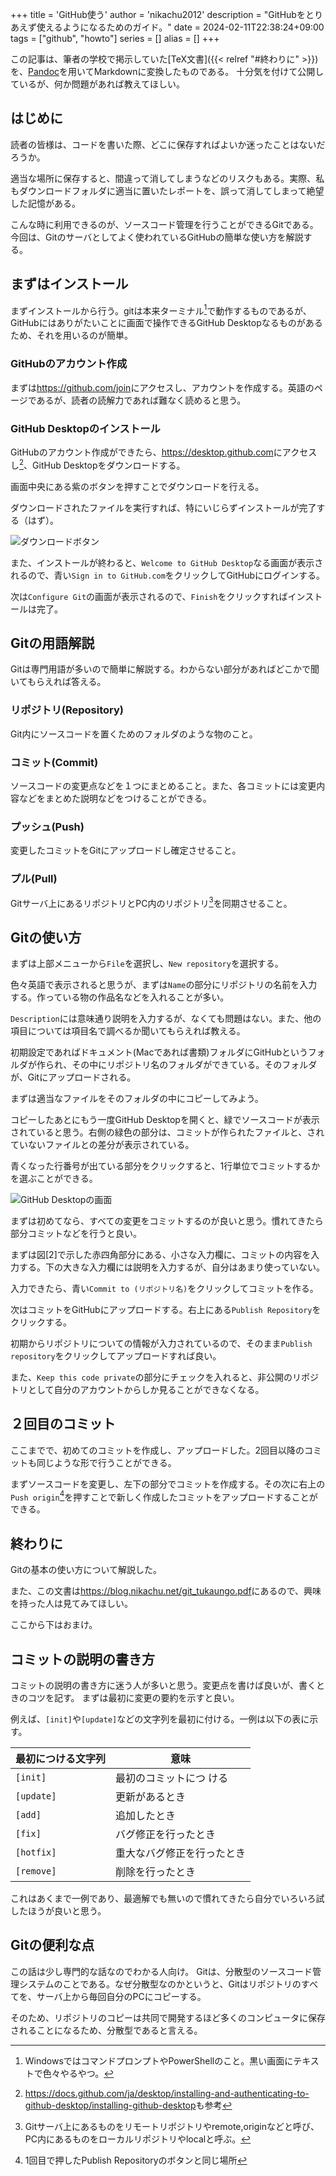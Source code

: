 +++
title = 'GitHub使う'
author = 'nikachu2012'
description = "GitHubをとりあえず使えるようになるためのガイド。"
date = 2024-02-11T22:38:24+09:00
tags = ["github", "howto"]
series = []
alias = []
+++

この記事は、筆者の学校で掲示していた[TeX文書]({{< relref "#終わりに" >}})を、[Pandoc](https://pandoc.org/)を用いてMarkdownに変換したものである。
十分気を付けて公開しているが、何か問題があれば教えてほしい。

## はじめに

読者の皆様は、コードを書いた際、どこに保存すればよいか迷ったことはないだろうか。

適当な場所に保存すると、間違って消してしまうなどのリスクもある。実際、私もダウンロードフォルダに適当に置いたレポートを、誤って消してしまって絶望した記憶がある。

こんな時に利用できるのが、ソースコード管理を行うことができるGitである。今回は、Gitのサーバとしてよく使われているGitHubの簡単な使い方を解説する。

## まずはインストール

まずインストールから行う。gitは本来ターミナル[^1]で動作するものであるが、GitHubにはありがたいことに画面で操作できるGitHub
Desktopなるものがあるため、それを用いるのが簡単。

### GitHubのアカウント作成

まずは<https://github.com/join>にアクセスし、アカウントを作成する。英語のページであるが、読者の読解力であれば難なく読めると思う。

### GitHub Desktopのインストール

GitHubのアカウント作成ができたら、<https://desktop.github.com>にアクセスし[^2]、GitHub
Desktopをダウンロードする。

画面中央にある紫のボタンを押すことでダウンロードを行える。

ダウンロードされたファイルを実行すれば、特にいじらずインストールが完了する（はず）。

![ダウンロードボタン](pic1.png)

また、インストールが終わると、`Welcome to GitHub Desktop`なる画面が表示されるので、青い`Sign in to GitHub.com`をクリックしてGitHubにログインする。

次は`Configure Git`の画面が表示されるので、`Finish`をクリックすればインストールは完了。

## Gitの用語解説

Gitは専門用語が多いので簡単に解説する。わからない部分があればどこかで聞いてもらえれば答える。

### リポジトリ(Repository)

Git内にソースコードを置くためのフォルダのような物のこと。

### コミット(Commit)

ソースコードの変更点などを１つにまとめること。また、各コミットには変更内容などをまとめた説明などをつけることができる。

### プッシュ(Push)

変更したコミットをGitにアップロードし確定させること。

### プル(Pull)

Gitサーバ上にあるリポジトリとPC内のリポジトリ[^3]を同期させること。

## Gitの使い方

まずは上部メニューから`File`を選択し、`New repository`を選択する。

色々英語で表示されると思うが、まずは`Name`の部分にリポジトリの名前を入力する。作っている物の作品名などを入れることが多い。

`Description`には意味通り説明を入力するが、なくても問題はない。また、他の項目については項目名で調べるか聞いてもらえれば教える。

初期設定であればドキュメント(Macであれば書類)フォルダにGitHubというフォルダが作られ、その中にリポジトリ名のフォルダができている。そのフォルダが、Gitにアップロードされる。

まずは適当なファイルをそのフォルダの中にコピーしてみよう。

コピーしたあとにもう一度GitHub
Desktopを開くと、緑でソースコードが表示されていると思う。右側の緑色の部分は、コミットが作られたファイルと、されていないファイルとの差分が表示されている。

青くなった行番号が出ている部分をクリックすると、1行単位でコミットするかを選ぶことができる。

![GitHub Desktopの画面](pic3.png)

まずは初めてなら、すべての変更をコミットするのが良いと思う。慣れてきたら部分コミットなどを行うと良い。

まずは図[2]で示した赤四角部分にある、小さな入力欄に、コミットの内容を入力する。下の大きな入力欄には説明を入力するが、自分はあまり使っていない。

入力できたら、青い`Commit to (リポジトリ名)`をクリックしてコミットを作る。

次はコミットをGitHubにアップロードする。右上にある`Publish Repository`をクリックする。

初期からリポジトリについての情報が入力されているので、そのまま`Publish repository`をクリックしてアップロードすれば良い。

また、`Keep this code private`の部分にチェックを入れると、非公開のリポジトリとして自分のアカウントからしか見ることができなくなる。

## ２回目のコミット

ここまでで、初めてのコミットを作成し、アップロードした。2回目以降のコミットも同じような形で行うことができる。

まずソースコードを変更し、左下の部分でコミットを作成する。その次に右上の`Push origin`[^4]を押すことで新しく作成したコミットをアップロードすることができる。

## 終わりに

Gitの基本の使い方について解説した。

また、この文書は<https://blog.nikachu.net/git_tukaungo.pdf>にあるので、興味を持った人は見てみてほしい。

ここから下はおまけ。

## コミットの説明の書き方

コミットの説明の書き方に迷う人が多いと思う。変更点を書けば良いが、書くときのコツを記す。
まずは最初に変更の要約を示すと良い。

例えば、`[init]`や`[update]`などの文字列を最初に付ける。一例は以下の表に示す。   

最初につける文字列|意味
---|---
`[init]`|最初のコミットにつ ける
`[update]`|更新があるとき
`[add]`|追加したとき
`[fix]`|バグ修正を行ったとき
`[hotfix]`|重大なバグ修正を行ったとき
`[remove]`|削除を行ったとき

これはあくまで一例であり、最適解でも無いので慣れてきたら自分でいろいろ試したほうが良いと思う。

## Gitの便利な点

この話は少し専門的な話なのでわかる人向け。
Gitは、分散型のソースコード管理システムのことである。なぜ分散型なのかというと、Gitはリポジトリのすべてを、サーバ上から毎回自分のPCにコピーする。

そのため、リポジトリのコピーは共同で開発するほど多くのコンピュータに保存されることになるため、分散型であると言える。

[^1]: WindowsではコマンドプロンプトやPowerShellのこと。黒い画面にテキストで色々やるやつ。

[^2]: <https://docs.github.com/ja/desktop/installing-and-authenticating-to-github-desktop/installing-github-desktop>も参考

[^3]: Gitサーバ上にあるものをリモートリポジトリやremote,originなどと呼び、PC内にあるものをローカルリポジトリやlocalと呼ぶ。

[^4]: 1回目で押したPublish Repositoryのボタンと同じ場所
